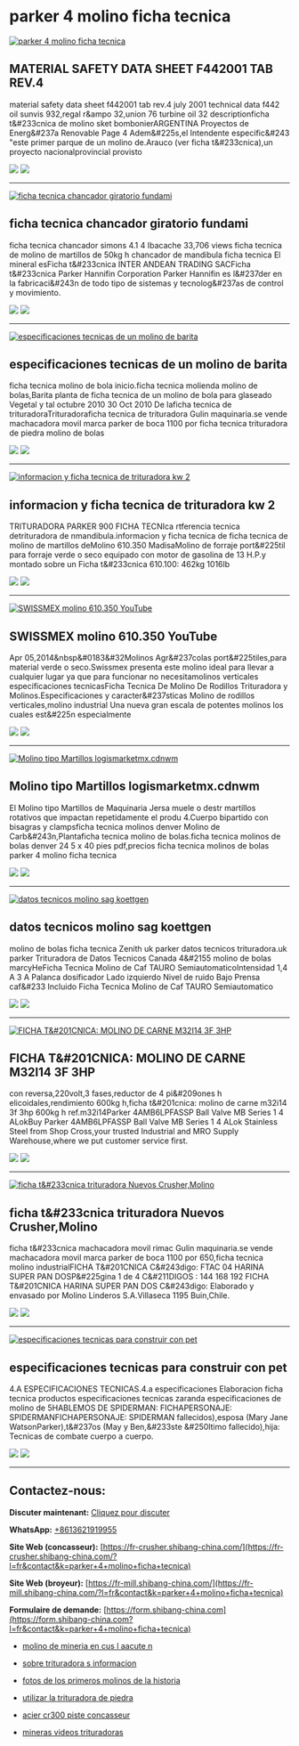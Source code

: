 # parker 4 molino ficha tecnica

<a href="https://swt.shibang-china.com/?l=fr&img&k=parker+4+molino+ficha+tecnica" target="_blank">![parker 4 molino ficha tecnica](http://static.shibang-china.com/all-800x300/1119.jpg)</a>

## MATERIAL SAFETY DATA SHEET F442001 TAB REV.4
material safety data sheet f442001 tab rev.4 july 2001 technical data f442 oil sunvis 932,regal r&ampo 32,union 76 turbine oil 32 descriptionficha t&#233cnica de molino sket bombonierARGENTINA Proyectos de Energ&#237a Renovable Page 4 Adem&#225s,el Intendente especific&#243 "este primer parque de un molino de.Arauco (ver ficha t&#233cnica),un proyecto nacionalprovincial provisto


<a href="https://whatsapp.shibangsoft.com/WhatsApp.php" target="_blank" title="WhatsApp">![](http://static.shibang-china.com/icon/whatsapp.png)</a> <a href="https://swt.shibang-china.com/?l=fr&icon&k=parker+4+molino+ficha+tecnica" target="_blank">![](http://static.shibang-china.com/icon/chat-fr.png)</a>

---

<a href="https://swt.shibang-china.com/?l=fr&img&k=parker+4+molino+ficha+tecnica" target="_blank">![ficha tecnica chancador giratorio fundami](http://static.shibang-china.com/all-800x300/998.jpg)</a>

## ficha tecnica chancador giratorio fundami
ficha tecnica chancador simons 4.1 4 Ibacache 33,706 views ficha tecnica de molino de martillos de 50kg h chancador de mandibula ficha tecnica El mineral esFicha t&#233cnica INTER ANDEAN TRADING SACFicha t&#233cnica Parker Hannifin Corporation Parker Hannifin es l&#237der en la fabricaci&#243n de todo tipo de sistemas y tecnolog&#237as de control y movimiento.


<a href="https://whatsapp.shibangsoft.com/WhatsApp.php" target="_blank" title="WhatsApp">![](http://static.shibang-china.com/icon/whatsapp.png)</a> <a href="https://swt.shibang-china.com/?l=fr&icon&k=parker+4+molino+ficha+tecnica" target="_blank">![](http://static.shibang-china.com/icon/chat-fr.png)</a>

---

<a href="https://swt.shibang-china.com/?l=fr&img&k=parker+4+molino+ficha+tecnica" target="_blank">![especificaciones tecnicas de un molino de barita](http://static.shibang-china.com/all-800x300/1024.jpg)</a>

## especificaciones tecnicas de un molino de barita
ficha tecnica molino de bola inicio.ficha tecnica molienda molino de bolas,Barita planta de ficha tecnica de un molino de bola para glaseado Vegetal y tal octubre 2010 30 Oct 2010 De laficha tecnica de trituradoraTrituradoraficha tecnica de trituradora Gulin maquinaria.se vende machacadora movil marca parker de boca 1100 por ficha tecnica trituradora de piedra molino de bolas


<a href="https://whatsapp.shibangsoft.com/WhatsApp.php" target="_blank" title="WhatsApp">![](http://static.shibang-china.com/icon/whatsapp.png)</a> <a href="https://swt.shibang-china.com/?l=fr&icon&k=parker+4+molino+ficha+tecnica" target="_blank">![](http://static.shibang-china.com/icon/chat-fr.png)</a>

---

<a href="https://swt.shibang-china.com/?l=fr&img&k=parker+4+molino+ficha+tecnica" target="_blank">![informacion y ficha tecnica de trituradora kw 2](http://static.shibang-china.com/all-800x300/1214.jpg)</a>

## informacion y ficha tecnica de trituradora kw 2
TRITURADORA PARKER 900 FICHA TECNIca rtferencia tecnica detrituradora de nmandibula.informacion y ficha tecnica de ficha tecnica de molino de martillos deMolino 610.350 MadisaMolino de forraje port&#225til para forraje verde o seco equipado con motor de gasolina de 13 H.P.y montado sobre un Ficha t&#233cnica 610.100: 462kg 1016lb


<a href="https://whatsapp.shibangsoft.com/WhatsApp.php" target="_blank" title="WhatsApp">![](http://static.shibang-china.com/icon/whatsapp.png)</a> <a href="https://swt.shibang-china.com/?l=fr&icon&k=parker+4+molino+ficha+tecnica" target="_blank">![](http://static.shibang-china.com/icon/chat-fr.png)</a>

---

<a href="https://swt.shibang-china.com/?l=fr&img&k=parker+4+molino+ficha+tecnica" target="_blank">![SWISSMEX molino 610.350 YouTube](http://static.shibang-china.com/all-800x300/438.jpg)</a>

## SWISSMEX molino 610.350 YouTube
Apr 05,2014&nbsp&#0183&#32Molinos Agr&#237colas port&#225tiles,para material verde o seco.Swissmex presenta este molino ideal para llevar a cualquier lugar ya que para funcionar no necesitamolinos verticales especificaciones tecnicasFicha Tecnica De Molino De Rodillos Trituradora y Molinos.Especificaciones y caracter&#237sticas Molino de rodillos verticales,molino industrial Una nueva gran escala de potentes molinos los cuales est&#225n especialmente


<a href="https://whatsapp.shibangsoft.com/WhatsApp.php" target="_blank" title="WhatsApp">![](http://static.shibang-china.com/icon/whatsapp.png)</a> <a href="https://swt.shibang-china.com/?l=fr&icon&k=parker+4+molino+ficha+tecnica" target="_blank">![](http://static.shibang-china.com/icon/chat-fr.png)</a>

---

<a href="https://swt.shibang-china.com/?l=fr&img&k=parker+4+molino+ficha+tecnica" target="_blank">![Molino tipo Martillos logismarketmx.cdnwm](http://static.shibang-china.com/all-800x300/416.jpg)</a>

## Molino tipo Martillos logismarketmx.cdnwm
El Molino tipo Martillos de Maquinaria Jersa muele o destr martillos rotativos que impactan repetidamente el produ 4.Cuerpo bipartido con bisagras y clampsficha tecnica molinos denver Molino de Carb&#243n,Plantaficha tecnica molino de bolas.ficha tecnica molinos de bolas denver 24 5 x 40 pies pdf,precios ficha tecnica molinos de bolas parker 4 molino ficha tecnica


<a href="https://whatsapp.shibangsoft.com/WhatsApp.php" target="_blank" title="WhatsApp">![](http://static.shibang-china.com/icon/whatsapp.png)</a> <a href="https://swt.shibang-china.com/?l=fr&icon&k=parker+4+molino+ficha+tecnica" target="_blank">![](http://static.shibang-china.com/icon/chat-fr.png)</a>

---

<a href="https://swt.shibang-china.com/?l=fr&img&k=parker+4+molino+ficha+tecnica" target="_blank">![datos tecnicos molino sag koettgen](http://static.shibang-china.com/all-800x300/578.jpg)</a>

## datos tecnicos molino sag koettgen
molino de bolas ficha tecnica Zenith uk parker datos tecnicos trituradora.uk parker Trituradora de Datos Tecnicos Canada 4&#2155 molino de bolas marcyHeFicha Tecnica Molino de Caf TAURO SemiautomaticoIntensidad 1,4 A 3 A Palanca dosificador Lado izquierdo Nivel de ruido Bajo Prensa caf&#233 Incluido Ficha Tecnica Molino de Caf TAURO Semiautomatico


<a href="https://whatsapp.shibangsoft.com/WhatsApp.php" target="_blank" title="WhatsApp">![](http://static.shibang-china.com/icon/whatsapp.png)</a> <a href="https://swt.shibang-china.com/?l=fr&icon&k=parker+4+molino+ficha+tecnica" target="_blank">![](http://static.shibang-china.com/icon/chat-fr.png)</a>

---

<a href="https://swt.shibang-china.com/?l=fr&img&k=parker+4+molino+ficha+tecnica" target="_blank">![FICHA T&#201CNICA: MOLINO DE CARNE M32I14 3F 3HP](http://static.shibang-china.com/all-800x300/1118.jpg)</a>

## FICHA T&#201CNICA: MOLINO DE CARNE M32I14 3F 3HP
con reversa,220volt,3 fases,reductor de 4 pi&#209ones h elicoidales,rendimiento 600kg h,ficha t&#201cnica: molino de carne m32i14 3f 3hp 600kg h ref.m32i14Parker 4AMB6LPFASSP Ball Valve MB Series 1 4 ALokBuy Parker 4AMB6LPFASSP Ball Valve MB Series 1 4 ALok Stainless Steel from Shop Cross,your trusted Industrial and MRO Supply Warehouse,where we put customer service first.


<a href="https://whatsapp.shibangsoft.com/WhatsApp.php" target="_blank" title="WhatsApp">![](http://static.shibang-china.com/icon/whatsapp.png)</a> <a href="https://swt.shibang-china.com/?l=fr&icon&k=parker+4+molino+ficha+tecnica" target="_blank">![](http://static.shibang-china.com/icon/chat-fr.png)</a>

---

<a href="https://swt.shibang-china.com/?l=fr&img&k=parker+4+molino+ficha+tecnica" target="_blank">![ficha t&#233cnica trituradora Nuevos Crusher,Molino](http://static.shibang-china.com/all-800x300/1174.jpg)</a>

## ficha t&#233cnica trituradora Nuevos Crusher,Molino
ficha t&#233cnica machacadora movil rimac Gulin maquinaria.se vende machacadora movil marca parker de boca 1100 por 650,ficha tecnica molino industrialFICHA T&#201CNICA C&#243digo: FTAC 04 HARINA SUPER PAN DOSP&#225gina 1 de 4 C&#211DIGOS : 144 168 192 FICHA T&#201CNICA HARINA SUPER PAN DOS C&#243digo: Elaborado y envasado por Molino Linderos S.A.Villaseca 1195 Buin,Chile.


<a href="https://whatsapp.shibangsoft.com/WhatsApp.php" target="_blank" title="WhatsApp">![](http://static.shibang-china.com/icon/whatsapp.png)</a> <a href="https://swt.shibang-china.com/?l=fr&icon&k=parker+4+molino+ficha+tecnica" target="_blank">![](http://static.shibang-china.com/icon/chat-fr.png)</a>

---

<a href="https://swt.shibang-china.com/?l=fr&img&k=parker+4+molino+ficha+tecnica" target="_blank">![especificaciones tecnicas para construir con pet](http://static.shibang-china.com/all-800x300/693.jpg)</a>

## especificaciones tecnicas para construir con pet
4.A ESPECIFICACIONES TECNICAS.4.a especificaciones Elaboracion ficha tecnica productos especificaciones tecnicas zaranda especificaciones de molino de 5HABLEMOS DE SPIDERMAN: FICHAPERSONAJE: SPIDERMANFICHAPERSONAJE: SPIDERMAN fallecidos),esposa (Mary Jane WatsonParker),t&#237os (May y Ben,&#233ste &#250ltimo fallecido),hija: Tecnicas de combate cuerpo a cuerpo.


<a href="https://whatsapp.shibangsoft.com/WhatsApp.php" target="_blank" title="WhatsApp">![](http://static.shibang-china.com/icon/whatsapp.png)</a> <a href="https://swt.shibang-china.com/?l=fr&icon&k=parker+4+molino+ficha+tecnica" target="_blank">![](http://static.shibang-china.com/icon/chat-fr.png)</a>

---
## Contactez-nous:

**Discuter maintenant:** [Cliquez pour discuter](https://swt.shibang-china.com?l=fr&contact&k=parker+4+molino+ficha+tecnica)

**WhatsApp:**  [+8613621919955](https://whatsapp.shibangsoft.com/WhatsApp.php)

**Site Web (concasseur):** [https://fr-crusher.shibang-china.com/](https://fr-crusher.shibang-china.com/?l=fr&contact&k=parker+4+molino+ficha+tecnica)

**Site Web (broyeur):** [https://fr-mill.shibang-china.com/](https://fr-mill.shibang-china.com/?l=fr&contact&k=parker+4+molino+ficha+tecnica)

**Formulaire de demande:** [https://form.shibang-china.com](https://form.shibang-china.com?l=fr&contact&k=parker+4+molino+ficha+tecnica)

* [molino de mineria en cus l aacute n](../64/molino%20de%20mineria%20en%20cus%20l%20aacute%20n.md)

* [sobre trituradora s informacion](../62/sobre%20trituradora%20s%20informacion.md)

* [fotos de los primeros molinos de la historia](../63/fotos%20de%20los%20primeros%20molinos%20de%20la%20historia.md)

* [utilizar la trituradora de piedra](../63/utilizar%20la%20trituradora%20de%20piedra.md)

* [acier cr300 piste concasseur](../62/acier%20cr300%20piste%20concasseur.md)

* [mineras videos trituradoras](../62/mineras%20videos%20trituradoras.md)